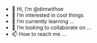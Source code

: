 - 👋 Hi, I’m @dimwithoe
- 👀 I’m interested in cool things
- 🌱 I’m currently learning ...
- 💞️ I’m looking to collaborate on ...
- 📫 How to reach me ...

<!---
dimwithoe/dimwithoe is a ✨ special ✨ repository because its `README.md` (this file) appears on your GitHub profile.
You can click the Preview link to take a look at your changes.
--->

